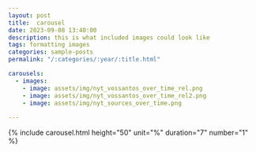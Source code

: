```yaml
---
layout: post
title:  carousel
date: 2023-09-08 13:40:00
description: this is what included images could look like
tags: formatting images
categories: sample-posts
permalink: "/:categories/:year/:title.html"

carousels:
  - images: 
    - image: assets/img/nyt_vossantos_over_time_rel.png
    - image: assets/img/nyt_vossantos_over_time_rel2.png
    - image: assets/img/nyt_sources_over_time.png
    
---
```


  {% include carousel.html height="50" unit="%" duration="7" number="1" %}
  
  